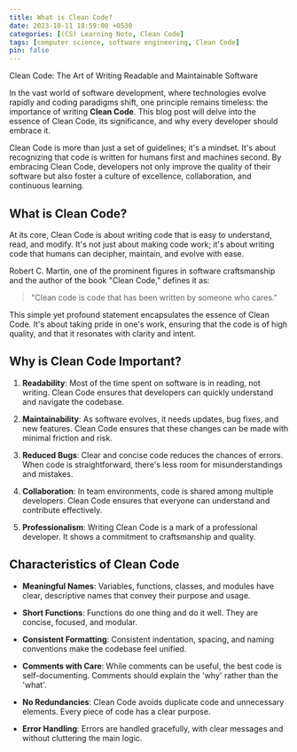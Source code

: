```yaml
---
title: What is Clean Code?
date: 2023-10-11 18:59:00 +0530
categories: [(CS) Learning Note, Clean Code]
tags: [computer science, software engineering, Clean Code]
pin: false
---
```



Clean Code: The Art of Writing Readable and Maintainable Software

In the vast world of software development, where technologies evolve rapidly and coding paradigms shift, one principle remains timeless: the importance of writing **Clean Code**. This blog post will delve into the essence of Clean Code, its significance, and why every developer should embrace it.

Clean Code is more than just a set of guidelines; it's a mindset. It's about recognizing that code is written for humans first and machines second. By embracing Clean Code, developers not only improve the quality of their software but also foster a culture of excellence, collaboration, and continuous learning.


## What is Clean Code?

At its core, Clean Code is about writing code that is easy to understand, read, and modify. It's not just about making code work; it's about writing code that humans can decipher, maintain, and evolve with ease.

Robert C. Martin, one of the prominent figures in software craftsmanship and the author of the book "Clean Code," defines it as:

> "Clean code is code that has been written by someone who cares."

This simple yet profound statement encapsulates the essence of Clean Code. It's about taking pride in one's work, ensuring that the code is of high quality, and that it resonates with clarity and intent.

## Why is Clean Code Important?

1. **Readability**: Most of the time spent on software is in reading, not writing. Clean Code ensures that developers can quickly understand and navigate the codebase.

2. **Maintainability**: As software evolves, it needs updates, bug fixes, and new features. Clean Code ensures that these changes can be made with minimal friction and risk.

3. **Reduced Bugs**: Clear and concise code reduces the chances of errors. When code is straightforward, there's less room for misunderstandings and mistakes.

4. **Collaboration**: In team environments, code is shared among multiple developers. Clean Code ensures that everyone can understand and contribute effectively.

5. **Professionalism**: Writing Clean Code is a mark of a professional developer. It shows a commitment to craftsmanship and quality.

## Characteristics of Clean Code

- **Meaningful Names**: Variables, functions, classes, and modules have clear, descriptive names that convey their purpose and usage.

- **Short Functions**: Functions do one thing and do it well. They are concise, focused, and modular.

- **Consistent Formatting**: Consistent indentation, spacing, and naming conventions make the codebase feel unified.

- **Comments with Care**: While comments can be useful, the best code is self-documenting. Comments should explain the 'why' rather than the 'what'.

- **No Redundancies**: Clean Code avoids duplicate code and unnecessary elements. Every piece of code has a clear purpose.

- **Error Handling**: Errors are handled gracefully, with clear messages and without cluttering the main logic.
